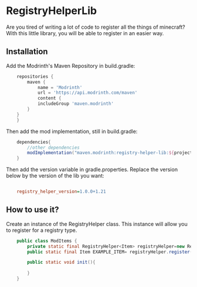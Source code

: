 # RegistryHelperLib

Are you tired of writing a lot of code to register all the things of minecraft?  
With this little library, you will be able to register in an easier way.

## Installation

Add the Modrinth's Maven Repository in build.gradle:
```groovy
    repositories {
        maven {
		    name = 'Modrinth'
		    url = 'https://api.modrinth.com/maven'
		    content {
			includeGroup 'maven.modrinth'
		}
	}
    }
```
Then add the mod implementation, still in build.gradle:

```groovy
    dependencies{
        //other dependencies
        modImplementation("maven.modrinth:registry-helper-lib:${project.registry_helper_version}")
    }
```

Then add the version variable in gradle.properties. Replace the version below by the version of the lib you want:
```ini

    registry_helper_version=1.0.0+1.21
```

## How to use it?
Create an instance of the RegistryHelper class. This instance will allow you to register for a registry type.
```java
    public class ModItems {
        private static final RegistryHelper<Item> registryHelper=new RegistryHelper<>(Registries.ITEM,ExampleMod.MOD_ID);
        public static final Item EXAMPLE_ITEM= registryHelper.register("name",new Item(new Item.Settings()));

        public static void init(){
        
        }
    }
```


